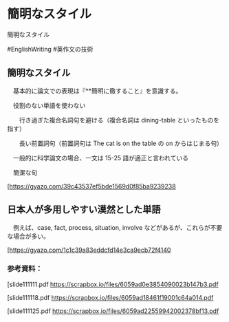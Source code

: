 # 簡明なスタイル
簡明なスタイル

#EnglishWriting #英作文の技術



## 簡明なスタイル

　基本的に論文での表現は『**簡明に徹すること』を意識する。

　役割のない単語を使わない

　　行き過ぎた複合名詞句を避ける（複合名詞は dining-table といったものを指す）

　　長い前置詞句（前置詞句は The cat is on the table の on からはじまる句）

　一般的に科学論文の場合、一文は 15-25 語が適正と言われている

　簡潔な句

[https://gyazo.com/39c43537ef5bde1569d0f85ba9239238



## 日本人が多用しやすい漠然とした単語

　例えば、case, fact, process, situation, involve などがあるが、これらが不要な場合が多い。

[https://gyazo.com/1c1c39a83eddcfd14e3ca9ecb72f4140







### 参考資料：

[slide111111.pdf https://scrapbox.io/files/6059ad0e3854090023b147b3.pdf

[slide111118.pdf https://scrapbox.io/files/6059ad18461f19001c64a014.pdf

[slide111125.pdf https://scrapbox.io/files/6059ad22559942002378bf13.pdf



